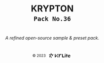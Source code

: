 # <p align="center">KRYPTON<br /><sup>`Pack No.36`</sup></p>

###### <p align="center">A refined open-source sample & preset pack.</p>

#

<p align="center">
  <!--COPYRIGHT-->
  <sup>© 2023</sup>
  <a href="https://github.com/KrLite">
    <picture>
      <source
        media="(prefers-color-scheme: dark)"
        srcset="https://github.com/KrLite/KrLite/blob/artwork/logo/dark/worlds.png?raw=true"
       />
      <img 
        height="20"
        src="https://github.com/KrLite/KrLite/blob/artwork/logo/light/worlds.png?raw=true" 
       />
    </picture>
  </a>
</p>
